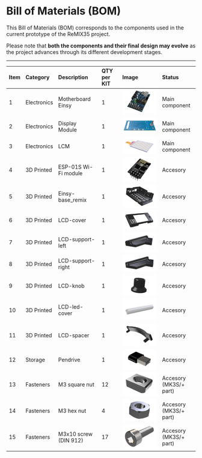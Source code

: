 # Bill of Materials (BOM)

This Bill of Materials (BOM) corresponds to the components used in the current prototype of the ReMIX35 project.

Please note that **both the components and their final design may evolve** as the project advances through its different development stages.

---

| Item | Category | Description | QTY per KIT | Image | Status |
| :--- | :--- | :--- | :--- | :--- | :--- |
| 1 | Electronics | Motherboard Einsy | 1 | ![Einsy](/pics-for-tables/RMX35-00.png) | Main component |
| 2 | Electronics | Display Module | 1 | ![Display](/pics-for-tables/RMX35-09.png)| Main component |
| 3 | Electronics | LCM | 1 | ![LCM](/pics-for-tables/RMX35-04.png) | Main component |
| 4 | 3D Printed | ESP-01S Wi-Fi module | 1 | ![ESP-01S](/pics-for-tables/RMX35-01.png)| Accesory |
| 5 | 3D Printed | Einsy-base_remix | 1 | ![Einsy-base](/pics-for-tables/RMX35-02.png) | Accesory |
| 6 | 3D Printed | LCD-cover | 1 | ![LCD-cover](/pics-for-tables/RMX35-15.png) | Accesory |
| 7 | 3D Printed | LCD-support-left | 1 | ![LCD-support-left](/pics-for-tables/RMX35-05.png) | Accesory |
| 8 | 3D Printed | LCD-support-right | 1 | ![LCD-support-right](/pics-for-tables/RMX35-06.png) | Accesory |
| 9 | 3D Printed | LCD-knob | 1 | ![LCD-knob](/pics-for-tables/RMX35-11.png) | Accesory |
| 10 | 3D Printed | LCD-led-cover | 1 | ![LCD-cover-led](/pics-for-tables/RMX35-16.png) | Accesory |
| 11 | 3D Printed | LCD-spacer | 1 | ![LCD-spacer](/pics-for-tables/RMX35-07.png) | Accesory |
| 12 | Storage | Pendrive | 1 | ![Pendrive](/pics-for-tables/RMX35-17.png) | Accesory |
| 13 | Fasteners | M3 square nut | 12 | ![M3-square-nut](/pics-for-tables/RMX35-13.png) | Accesory<br>(MK3S/+ part) |
| 14 | Fasteners | M3 hex nut | 4 | ![M3-hex-nut](/pics-for-tables/RMX35-14.png)| Accesory<br>(MK3S/+ part) |
| 15 | Fasteners | M3x10 screw (DIN 912) | 17 | ![M3x10-screw](/pics-for-tables/RMX35-12.png) | Accesory<br>(MK3S/+ part) |